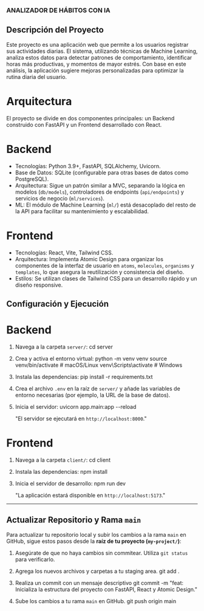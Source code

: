 ### ANALIZADOR DE HÁBITOS CON IA 

## Descripción del Proyecto
Este proyecto es una aplicación web que permite a los usuarios registrar sus actividades diarias. El sistema, utilizando técnicas de Machine Learning, analiza estos datos para detectar patrones de comportamiento, identificar horas más productivas, y momentos de mayor estrés. Con base en este análisis, la aplicación sugiere mejoras personalizadas para optimizar la rutina diaria del usuario.

# Arquitectura
El proyecto se divide en dos componentes principales: un Backend construido con FastAPI y un Frontend desarrollado con React.

# Backend
-  Tecnologías: Python 3.9+, FastAPI, SQLAlchemy, Uvicorn.
-  Base de Datos: SQLite (configurable para otras bases de datos como PostgreSQL).
-  Arquitectura: Sigue un patrón similar a MVC, separando la lógica en modelos (`db/models`), controladores de endpoints (`api/endpoints`) y servicios de negocio (`ml/services`).
-  ML: El módulo de Machine Learning (`ml/`) está desacoplado del resto de la API para facilitar su mantenimiento y escalabilidad.

# Frontend
-  Tecnologías: React, Vite, Tailwind CSS.
-  Arquitectura: Implementa Atomic Design para organizar los componentes de la interfaz de usuario en `atoms`, `molecules`, `organisms` y `templates`, lo que asegura la reutilización y consistencia del diseño.
-  Estilos: Se utilizan clases de Tailwind CSS para un desarrollo rápido y un diseño responsive.

##  Configuración y Ejecución

# Backend
1.  Navega a la carpeta `server/`:
    cd server

2.  Crea y activa el entorno virtual:
    python -m venv venv
    source venv/bin/activate  # macOS/Linux
    venv\Scripts\activate      # Windows

3.  Instala las dependencias:
    pip install -r requirements.txt
    
4.  Crea el archivo `.env` en la raíz de `server/` y añade las variables de entorno necesarias (por ejemplo, la URL de la base de datos).

5.  Inicia el servidor:
    uvicorn app.main:app --reload

    "El servidor se ejecutará en `http://localhost:8000`."

# Frontend
1.  Navega a la carpeta `client/`:
    cd client

2.  Instala las dependencias:
    npm install

3.  Inicia el servidor de desarrollo:
    npm run dev

    "La aplicación estará disponible en `http://localhost:5173`."

---

## Actualizar Repositorio y Rama `main` 

Para actualizar tu repositorio local y subir los cambios a la rama `main` en GitHub, sigue estos pasos desde la **raíz de tu proyecto (`my-project/`)**:

1.  Asegúrate de que no haya cambios sin commitear. Utiliza `git status` para verificarlo.

2.  Agrega los nuevos archivos y carpetas a tu staging area.
    git add .
    
3.  Realiza un commit con un mensaje descriptivo
    git commit -m "feat: Inicializa la estructura del proyecto con FastAPI, React y Atomic Design."

4.  Sube los cambios a tu rama `main` en GitHub.
    git push origin main
    
    
